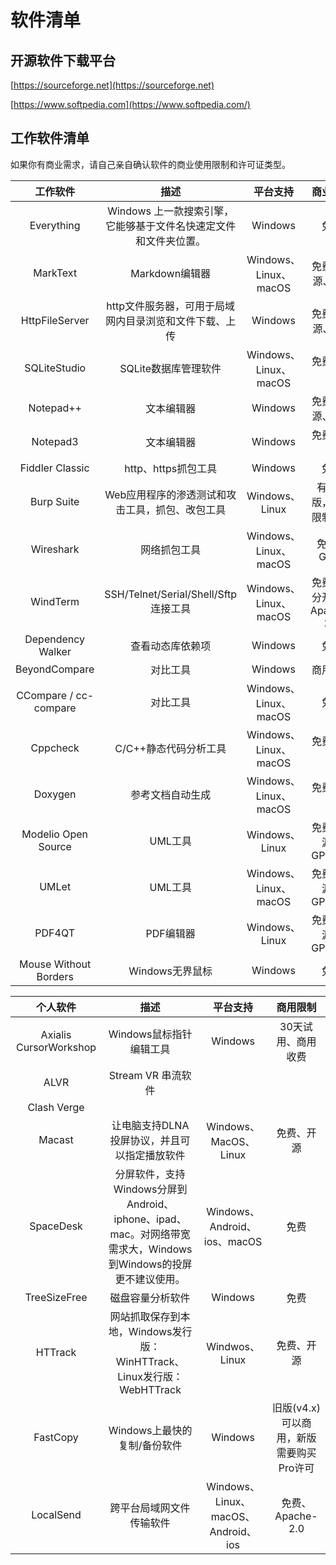 # 软件清单

## 开源软件下载平台

[https://sourceforge.net](https://sourceforge.net)

[https://www.softpedia.com](https://www.softpedia.com/)

## 工作软件清单

如果你有商业需求，请自己亲自确认软件的商业使用限制和许可证类型。

| 工作软件                  | 描述                                   | 平台支持                | 商业限制               |
|:---------------------:|:------------------------------------:|:-------------------:|:------------------:|
| Everything            | Windows 上一款搜索引擎，它能够基于文件名快速定文件和文件夹位置。 | Windows             | 免费                 |
| MarkText              | Markdown编辑器                          | Windows、Linux、macOS | 免费、开源、MIT          |
| HttpFileServer        | http文件服务器，可用于局域网内目录浏览和文件下载、上传        | Windows             | 免费、开源、MIT          |
| SQLiteStudio          | SQLite数据库管理软件                        | Windows、Linux、macOS | 免费、开源              |
| Notepad++             | 文本编辑器                                | Windows             | 免费、开源、GPL          |
| Notepad3              | 文本编辑器                                | Windows             | 免费、开源              |
| Fiddler Classic       | http、https抓包工具                       | Windows             | 免费                 |
| Burp Suite            | Web应用程序的渗透测试和攻击工具，抓包、改包工具            | Windows、Linux       | 有社区版，商用限制不明        |
| Wireshark             | 网络抓包工具                               | Windows、Linux、macOS | 免费、GPL2            |
| WindTerm              | SSH/Telnet/Serial/Shell/Sftp连接工具     | Windows、Linux、macOS | 免费、部分开源、Apache-2.0 |
| Dependency Walker     | 查看动态库依赖项                             | Windows             | 免费                 |
| BeyondCompare         | 对比工具                                 | Windows             | 商用收费               |
| CCompare / cc-compare | 对比工具                                 | Windows、Linux、macOS | 免费                 |
| Cppcheck              | C/C++静态代码分析工具                        | Windows、Linux、macOS | 免费、开源              |
| Doxygen               | 参考文档自动生成                             | Windows、Linux、macOS | 免费、开源              |
| Modelio Open Source   | UML工具                                | Windows、Linux       | 免费、开源、GPL-3.0      |
| UMLet                 | UML工具                                | Windows、Linux、macOS | 免费、开源、GPL-3.0      |
| PDF4QT                | PDF编辑器                               | Windows、Linux       | 免费、开源、GPL-3.0      |
| Mouse Without Borders | Windows无界鼠标                          | Windows             | 免费                 |

| 个人软件                   | 描述                                                                          | 平台支持                            | 商用限制                     |
|:----------------------:|:---------------------------------------------------------------------------:|:-------------------------------:|:------------------------:|
| Axialis CursorWorkshop | Windows鼠标指针编辑工具                                                             | Windows                         | 30天试用、商用收费               |
| ALVR                   | Stream VR 串流软件                                                              |                                 |                          |
| Clash Verge            |                                                                             |                                 |                          |
| Macast                 | 让电脑支持DLNA投屏协议，并且可以指定播放软件                                                    | Windows、MacOS、Linux             | 免费、开源                    |
| SpaceDesk              | 分屏软件，支持Windows分屏到Android、iphone、ipad、mac。对网络带宽需求大，Windows到Windows的投屏更不建议使用。 | Windows、Android、ios、macOS       | 免费                       |
| TreeSizeFree           | 磁盘容量分析软件                                                                    | Windows                         | 免费                       |
| HTTrack                | 网站抓取保存到本地，Windows发行版：WinHTTrack、Linux发行版：WebHTTrack                         | Windwos、Linux                   | 免费、开源                    |
| FastCopy               | Windows上最快的复制/备份软件                                                          | Windows                         | 旧版(v4.x)可以商用，新版需要购买Pro许可 |
| LocalSend              | 跨平台局域网文件传输软件                                                                | Windows、Linux、macOS、Android、ios | 免费、Apache-2.0            |